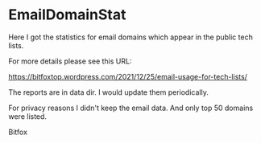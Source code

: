 # EmailDomainStat
Here I got the statistics for email domains which appear in the public tech lists.

For more details please see this URL:

https://bitfoxtop.wordpress.com/2021/12/25/email-usage-for-tech-lists/

The reports are in data dir. I would update them periodically.

For privacy reasons I didn't keep the email data. And only top 50 domains were listed.

Bitfox

